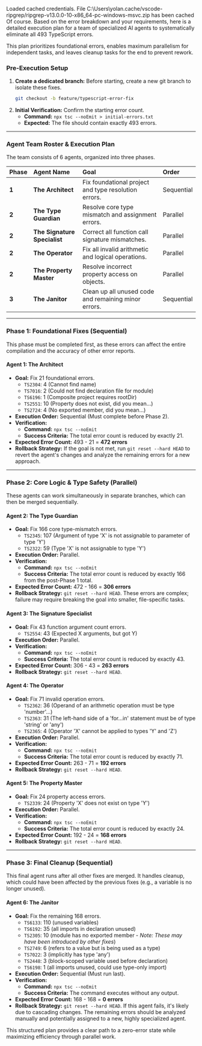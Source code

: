 Loaded cached credentials.
File C:\Users\yolan\.cache/vscode-ripgrep/ripgrep-v13.0.0-10-x86_64-pc-windows-msvc.zip has been cached
Of course. Based on the error breakdown and your requirements, here is a detailed execution plan for a team of specialized AI agents to systematically eliminate all 493 TypeScript errors.

This plan prioritizes foundational errors, enables maximum parallelism for independent tasks, and leaves cleanup tasks for the end to prevent rework.

### Pre-Execution Setup

1.  **Create a dedicated branch:** Before starting, create a new git branch to isolate these fixes.
    ```bash
    git checkout -b feature/typescript-error-fix
    ```
2.  **Initial Verification:** Confirm the starting error count.
    *   **Command:** `npx tsc --noEmit > initial-errors.txt`
    *   **Expected:** The file should contain exactly 493 errors.

---

### Agent Team Roster & Execution Plan

The team consists of 6 agents, organized into three phases.

| Phase | Agent Name | Goal | Order |
| :--- | :--- | :--- | :--- |
| **1** | **The Architect** | Fix foundational project and type resolution errors. | Sequential |
| **2** | **The Type Guardian** | Resolve core type mismatch and assignment errors. | Parallel |
| **2** | **The Signature Specialist** | Correct all function call signature mismatches. | Parallel |
| **2** | **The Operator** | Fix all invalid arithmetic and logical operations. | Parallel |
| **2** | **The Property Master** | Resolve incorrect property access on objects. | Parallel |
| **3** | **The Janitor** | Clean up all unused code and remaining minor errors. | Sequential |

---

### **Phase 1: Foundational Fixes (Sequential)**

This phase must be completed first, as these errors can affect the entire compilation and the accuracy of other error reports.

#### **Agent 1: The Architect**
*   **Goal:** Fix 21 foundational errors.
    *   `TS2304`: 4 (Cannot find name)
    *   `TS7016`: 2 (Could not find declaration file for module)
    *   `TS6196`: 1 (Composite project requires rootDir)
    *   `TS2551`: 10 (Property does not exist, did you mean...)
    *   `TS2724`: 4 (No exported member, did you mean...)
*   **Execution Order:** Sequential (Must complete before Phase 2).
*   **Verification:**
    *   **Command:** `npx tsc --noEmit`
    *   **Success Criteria:** The total error count is reduced by exactly 21.
*   **Expected Error Count:** 493 - 21 = **472 errors**
*   **Rollback Strategy:** If the goal is not met, run `git reset --hard HEAD` to revert the agent's changes and analyze the remaining errors for a new approach.

---

### **Phase 2: Core Logic & Type Safety (Parallel)**

These agents can work simultaneously in separate branches, which can then be merged sequentially.

#### **Agent 2: The Type Guardian**
*   **Goal:** Fix 166 core type-mismatch errors.
    *   `TS2345`: 107 (Argument of type 'X' is not assignable to parameter of type 'Y')
    *   `TS2322`: 59 (Type 'X' is not assignable to type 'Y')
*   **Execution Order:** Parallel.
*   **Verification:**
    *   **Command:** `npx tsc --noEmit`
    *   **Success Criteria:** The total error count is reduced by exactly 166 from the post-Phase 1 total.
*   **Expected Error Count:** 472 - 166 = **306 errors**
*   **Rollback Strategy:** `git reset --hard HEAD`. These errors are complex; failure may require breaking the goal into smaller, file-specific tasks.

#### **Agent 3: The Signature Specialist**
*   **Goal:** Fix 43 function argument count errors.
    *   `TS2554`: 43 (Expected X arguments, but got Y)
*   **Execution Order:** Parallel.
*   **Verification:**
    *   **Command:** `npx tsc --noEmit`
    *   **Success Criteria:** The total error count is reduced by exactly 43.
*   **Expected Error Count:** 306 - 43 = **263 errors**
*   **Rollback Strategy:** `git reset --hard HEAD`.

#### **Agent 4: The Operator**
*   **Goal:** Fix 71 invalid operation errors.
    *   `TS2362`: 36 (Operand of an arithmetic operation must be type 'number'...)
    *   `TS2363`: 31 (The left-hand side of a 'for...in' statement must be of type 'string' or 'any')
    *   `TS2365`: 4 (Operator 'X' cannot be applied to types 'Y' and 'Z')
*   **Execution Order:** Parallel.
*   **Verification:**
    *   **Command:** `npx tsc --noEmit`
    *   **Success Criteria:** The total error count is reduced by exactly 71.
*   **Expected Error Count:** 263 - 71 = **192 errors**
*   **Rollback Strategy:** `git reset --hard HEAD`.

#### **Agent 5: The Property Master**
*   **Goal:** Fix 24 property access errors.
    *   `TS2339`: 24 (Property 'X' does not exist on type 'Y')
*   **Execution Order:** Parallel.
*   **Verification:**
    *   **Command:** `npx tsc --noEmit`
    *   **Success Criteria:** The total error count is reduced by exactly 24.
*   **Expected Error Count:** 192 - 24 = **168 errors**
*   **Rollback Strategy:** `git reset --hard HEAD`.

---

### **Phase 3: Final Cleanup (Sequential)**

This final agent runs after all other fixes are merged. It handles cleanup, which could have been affected by the previous fixes (e.g., a variable is no longer unused).

#### **Agent 6: The Janitor**
*   **Goal:** Fix the remaining 168 errors.
    *   `TS6133`: 110 (unused variables)
    *   `TS6192`: 35 (all imports in declaration unused)
    *   `TS2305`: 10 (module has no exported member - *Note: These may have been introduced by other fixes*)
    *   `TS2749`: 6 (refers to a value but is being used as a type)
    *   `TS7022`: 3 (implicitly has type 'any')
    *   `TS2448`: 3 (block-scoped variable used before declaration)
    *   `TS6198`: 1 (all imports unused, could use type-only import)
*   **Execution Order:** Sequential (Must run last).
*   **Verification:**
    *   **Command:** `npx tsc --noEmit`
    *   **Success Criteria:** The command executes without any output.
*   **Expected Error Count:** 168 - 168 = **0 errors**
*   **Rollback Strategy:** `git reset --hard HEAD`. If this agent fails, it's likely due to cascading changes. The remaining errors should be analyzed manually and potentially assigned to a new, highly specialized agent.

This structured plan provides a clear path to a zero-error state while maximizing efficiency through parallel work.
